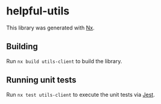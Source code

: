 # helpful-utils

This library was generated with [Nx](https://nx.dev).

## Building

Run `nx build utils-client` to build the library.

## Running unit tests

Run `nx test utils-client` to execute the unit tests via [Jest](https://jestjs.io).
